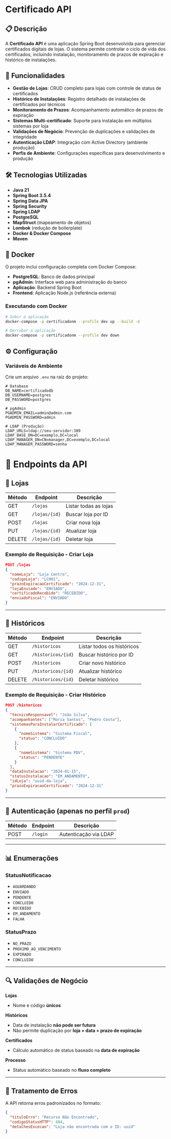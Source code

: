# Certificado API

## 📋 Descrição

A **Certificado API** é uma aplicação Spring Boot desenvolvida para gerenciar certificados digitais de lojas. O sistema permite controlar o ciclo de vida dos certificados, incluindo instalação, monitoramento de prazos de expiração e histórico de instalações.

## 🚀 Funcionalidades

- **Gestão de Lojas**: CRUD completo para lojas com controle de status de certificados
- **Histórico de Instalações**: Registro detalhado de instalações de certificados por técnicos
- **Monitoramento de Prazos**: Acompanhamento automático de prazos de expiração
- **Sistemas Multi-certificado**: Suporte para instalação em múltiplos sistemas por loja
- **Validações de Negócio**: Prevenção de duplicações e validações de integridade
- **Autenticação LDAP**: Integração com Active Directory (ambiente produção)
- **Perfis de Ambiente**: Configurações específicas para desenvolvimento e produção

## 🛠️ Tecnologias Utilizadas

- **Java 21**
- **Spring Boot 3.5.4**
- **Spring Data JPA**
- **Spring Security**
- **Spring LDAP**
- **PostgreSQL**
- **MapStruct** (mapeamento de objetos)
- **Lombok** (redução de boilerplate)
- **Docker & Docker Compose**
- **Maven**

## 🐳 Docker

O projeto inclui configuração completa com Docker Compose:

- **PostgreSQL**: Banco de dados principal
- **pgAdmin**: Interface web para administração do banco
- **Aplicação**: Backend Spring Boot
- **Frontend**: Aplicação Node.js (referência externa)

### Executando com Docker

```bash
# Subir a aplicação
docker-compose -p certificadonm --profile dev up --build -d

# Derrubar a aplicação
docker-compose -p certificadonm --profile dev down
```

## ⚙️ Configuração

### Variáveis de Ambiente

Crie um arquivo `.env` na raiz do projeto:

```env
# Database
DB_NAME=certificadodb
DB_USERNAME=postgres
DB_PASSWORD=postgres

# pgAdmin
PGADMIN_EMAIL=admin@admin.com
PGADMIN_PASSWORD=admin

# LDAP (Produção)
LDAP_URLS=ldap://seu-servidor:389
LDAP_BASE_DN=DC=exemplo,DC=local
LDAP_MANAGER_DN=CN=manager,DC=exemplo,DC=local
LDAP_MANAGER_PASSWORD=senha
```

# 📡 Endpoints da API

## 🏪 Lojas

| Método | Endpoint       | Descrição              |
|--------|----------------|------------------------|
| GET    | `/lojas`       | Listar todas as lojas  |
| GET    | `/lojas/{id}`  | Buscar loja por ID     |
| POST   | `/lojas`       | Criar nova loja        |
| PUT    | `/lojas/{id}`  | Atualizar loja         |
| DELETE | `/lojas/{id}`  | Deletar loja           |

### Exemplo de Requisição - Criar Loja
```json
POST /lojas
{
  "nomeLoja": "Loja Centro",
  "codigoLoja": "LC001",
  "prazoExpiracaoCertificado": "2024-12-31",
  "lojaEnviado": "ENVIADO",
  "certificadoRecebido": "RECEBIDO",
  "enviadoFiscal": "ENVIADO"
}
```
---

## 📝 Históricos

| Método | Endpoint            | Descrição                  |
|--------|---------------------|----------------------------|
| GET    | `/historicos`       | Listar todos os históricos |
| GET    | `/historicos/{id}`  | Buscar histórico por ID    |
| POST   | `/historicos`       | Criar novo histórico       |
| PUT    | `/historicos/{id}`  | Atualizar histórico        |
| DELETE | `/historicos/{id}`  | Deletar histórico          |

### Exemplo de Requisição - Criar Histórico
```json
POST /historicos
{
  "tecnicoResponsavel": "João Silva",
  "acompanhantes": ["Maria Santos", "Pedro Costa"],
  "sistemasParaInstalarCertificado": [
    {
      "nomeSistema": "Sistema Fiscal",
      "status": "CONCLUIDO"
    },
    {
      "nomeSistema": "Sistema PDV",
      "status": "PENDENTE"
    }
  ],
  "dataInstalacao": "2024-01-15",
  "statusInstalacao": "EM_ANDAMENTO",
  "idLoja": "uuid-da-loja",
  "prazoExpiracaoCertificado": "2024-12-31"
}
```
---

## 🔐 Autenticação (apenas no perfil `prod`)

| Método | Endpoint   | Descrição               |
|--------|------------|-------------------------|
| POST   | `/login`   | Autenticação via LDAP   |
---

## 📊 Enumerações

### StatusNotificacao
- `AGUARDANDO`
- `ENVIADO`
- `PENDENTE`
- `CONCLUIDO`
- `RECEBIDO`
- `EM_ANDAMENTO`
- `FALHA`

### StatusPrazo
- `NO_PRAZO`
- `PROXIMO_AO_VENCIMENTO`
- `EXPIRADO`
- `CONCLUIDO`
---

## 🔍 Validações de Negócio

**Lojas**
- Nome e código **únicos**

**Históricos**
- Data de instalação **não pode ser futura**
- Não permite duplicação por **loja + data + prazo de expiração**

**Certificados**
- Cálculo automático de status baseado na **data de expiração**

**Processo**
- Status automático baseado no **fluxo completo**
---

## 🚨 Tratamento de Erros

A API retorna erros padronizados no formato:

```json
{
  "tituloErro": "Recurso Não Encontrado",
  "codigoStatusHTTP": 404,
  "detalhesExcecao": "Loja não encontrada com o ID: uuid"
}
```
